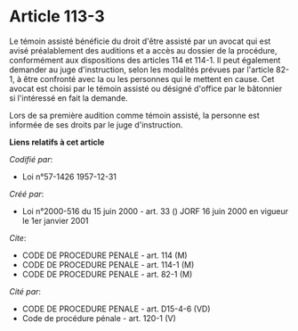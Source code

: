 # Article 113-3

Le témoin assisté bénéficie du droit d'être assisté par un avocat qui est avisé préalablement des auditions et a accès au
dossier de la procédure, conformément aux dispositions des articles 114 et 114-1. Il peut également demander au juge
d'instruction, selon les modalités prévues par l'article 82-1, à être confronté avec la ou les personnes qui le mettent en
cause. Cet avocat est choisi par le témoin assisté ou désigné d'office par le bâtonnier si l'intéressé en fait la demande.

Lors de sa première audition comme témoin assisté, la personne est informée de ses droits par le juge d'instruction.

**Liens relatifs à cet article**

_Codifié par_:

  - Loi n°57-1426 1957-12-31

_Créé par_:

  - Loi n°2000-516 du 15 juin 2000 - art. 33 () JORF 16 juin 2000 en vigueur le 1er janvier 2001

_Cite_:

  - CODE DE PROCEDURE PENALE - art. 114 (M)
  - CODE DE PROCEDURE PENALE - art. 114-1 (M)
  - CODE DE PROCEDURE PENALE - art. 82-1 (M)

_Cité par_:

  - CODE DE PROCEDURE PENALE - art. D15-4-6 (VD)
  - Code de procédure pénale - art. 120-1 (V)
